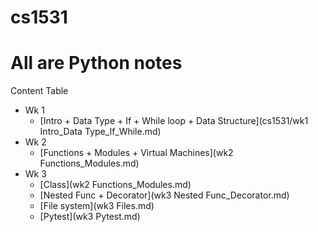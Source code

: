 # cs1531

# All are Python notes

Content Table

* Wk 1
	* [Intro + Data Type + If + While loop + Data Structure](cs1531/wk1 Intro_Data Type_If_While.md)
* Wk 2
	* [Functions + Modules + Virtual Machines](wk2 Functions_Modules.md)
* Wk 3
	* [Class](wk2 Functions_Modules.md)
	* [Nested Func + Decorator](wk3 Nested Func_Decorator.md)
	* [File system](wk3 Files.md)
	* [Pytest](wk3 Pytest.md)
